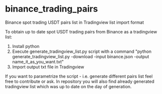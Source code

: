 # binance_trading_pairs
Binance spot trading USDT pairs list in Tradingview list import format

To obtain up to date spot USDT trading pairs from Binance as a tradingview list: 
1. Install python
2. Execute generate_tradingview_list.py script with a command "python generate_tradingview_list.py -download -input binance.json -output name_it_as_you_want.txt"
3. Import output txt file in Tradingview

If you want to parametrize the script - i.e. generate different pairs list feel free to contribute or ask.
In repository you will also find already generated tradingview list which was up to date on the day of generation.
